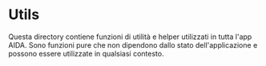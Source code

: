# Utils

Questa directory contiene funzioni di utilità e helper utilizzati in tutta l'app AIDA. Sono funzioni pure che non dipendono dallo stato dell'applicazione e possono essere utilizzate in qualsiasi contesto.